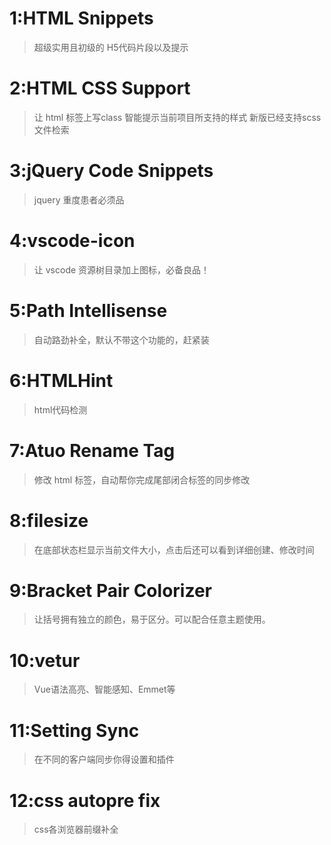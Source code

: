 # 1:HTML Snippets #

> 超级实用且初级的 H5代码片段以及提示

# 2:HTML CSS Support #

> 让 html 标签上写class 智能提示当前项目所支持的样式
新版已经支持scss文件检索

# 3:jQuery Code Snippets #

> jquery 重度患者必须品


# 4:vscode-icon #

> 让 vscode 资源树目录加上图标，必备良品！

# 5:Path Intellisense #

> 自动路劲补全，默认不带这个功能的，赶紧装

# 6:HTMLHint #

> html代码检测

# 7:Atuo Rename Tag #

> 修改 html 标签，自动帮你完成尾部闭合标签的同步修改

# 8:filesize #

> 在底部状态栏显示当前文件大小，点击后还可以看到详细创建、修改时间

# 9:Bracket Pair Colorizer #

> 让括号拥有独立的颜色，易于区分。可以配合任意主题使用。

# 10:vetur #

> Vue语法高亮、智能感知、Emmet等

# 11:Setting Sync #

> 在不同的客户端同步你得设置和插件

# 12:css autopre fix #

> css各浏览器前缀补全
